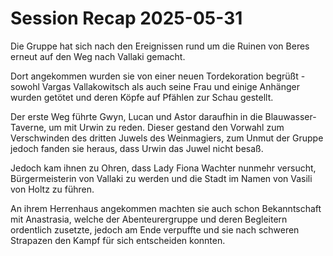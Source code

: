 # Session Recap 2025-05-31

Die Gruppe hat sich nach den Ereignissen rund um die Ruinen von Beres erneut auf den Weg nach Vallaki gemacht.

Dort angekommen wurden sie von einer neuen Tordekoration begrüßt - sowohl Vargas Vallakowitsch als auch seine Frau und einige Anhänger wurden getötet und deren Köpfe auf Pfählen zur Schau gestellt.

Der erste Weg führte Gwyn, Lucan und Astor daraufhin in die Blauwasser-Taverne, um mit Urwin zu reden.
Dieser gestand den Vorwahl zum Verschwinden des dritten Juwels des Weinmagiers, zum Unmut der Gruppe jedoch fanden sie heraus, dass Urwin das Juwel nicht besaß.

Jedoch kam ihnen zu Ohren, dass Lady Fiona Wachter nunmehr versucht, Bürgermeisterin von Vallaki zu werden und die Stadt im Namen von Vasili von Holtz zu führen.

An ihrem Herrenhaus angekommen machten sie auch schon Bekanntschaft mit Anastrasia, welche der Abenteurergruppe und deren Begleitern ordentlich zusetzte, jedoch am Ende verpuffte und sie nach schweren Strapazen den Kampf für sich entscheiden konnten.